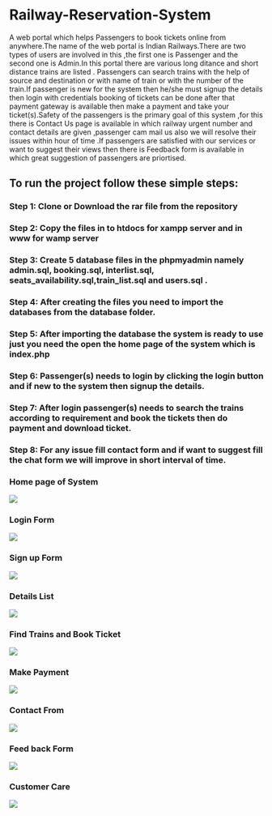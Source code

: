# Railway-Reservation-System
A web portal which helps Passengers to book tickets online from anywhere.The name of the web portal is Indian Railways.There are two types of users are involved in this ,the first one is Passenger and the second one is Admin.In this portal there are various long ditance and short distance trains are listed . Passengers can search trains with the help of source and destination or with name of train or with the number of the train.If passenger is new for the system then he/she must signup the details then login with credentials booking of tickets can be done after that payment gateway is available then make a payment and take your ticket(s).Safety of the passengers is the primary goal of this system ,for this there is Contact Us page is available in which railway urgent number and contact details are given ,passenger cam mail us also we will resolve their issues within hour of time .If passengers are satisfied with our services or want to suggest their views then there is Feedback form is available in which great suggestion of passengers are priortised.    


## To run the project follow these simple steps:  
### Step 1: Clone or Download the rar file from the repository
### Step 2: Copy the files in to htdocs for xampp server and in www for wamp server
### Step 3: Create 5 database files in the phpmyadmin namely admin.sql, booking.sql, interlist.sql, seats_availability.sql,train_list.sql and users.sql .
### Step 4: After creating the files you need to import the databases from the database folder.
### Step 5: After importing the database the system is ready to use just you need the open the home page of the system which is index.php 
### Step 6: Passenger(s) needs to login by clicking the login button and  if new to the system then signup the details.
### Step 7: After login passenger(s) needs to search the trains according to requirement and book the tickets then do payment and download ticket. 
### Step 8: For any issue fill contact form and if want to suggest fill the chat form we will improve in short interval of time.
 

### Home page of System
![](screenshots/pic1.png)
### Login Form
![](screenshots/pic10.png)
### Sign up Form
![](screenshots/pic2.png)
### Details List
![](screenshots/pic3.png)
### Find Trains and Book Ticket
![](screenshots/pic4.png)
### Make Payment
![](screenshots/pic9.PNG)
### Contact From 
![](screenshots/pic5.png)
### Feed back Form
![](screenshots/pic7.png)
### Customer Care 
![](screenshots/pic6.png)

 

